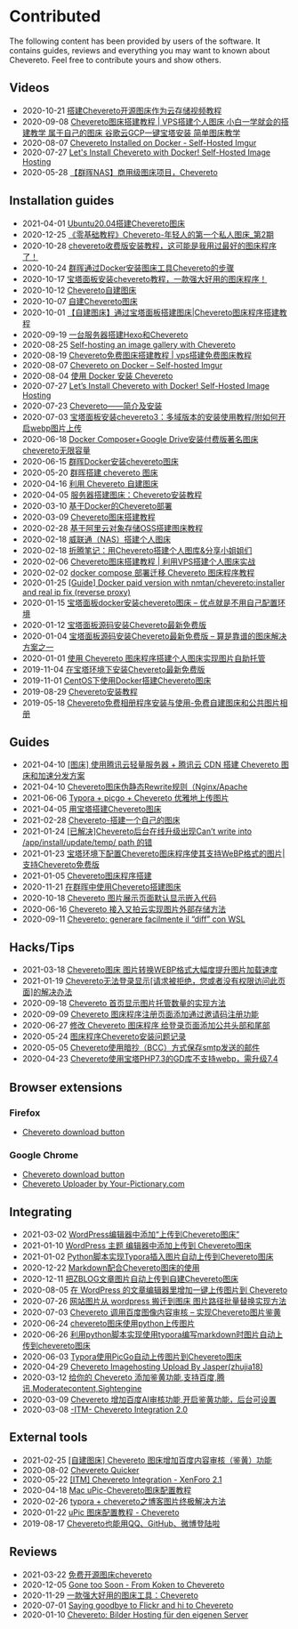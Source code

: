 # Contributed

The following content has been provided by users of the software. It contains guides, reviews and everything you may want to known about Chevereto. Feel free to contribute yours and show others.

## Videos

- 2020-10-21 [搭建Chevereto开源图床作为云存储视频教程](https://jyg789.com/3940.html)
- 2020-09-08 [Chevereto图床搭建教程 | VPS搭建个人图床 小白一学就会的搭建教学 属于自己的图床 谷歌云GCP一键宝塔安装 简单图床教学](https://www.youtube.com/watch?v=QLa9VC1r94A)
- 2020-08-07 [Chevereto Installed on Docker - Self-Hosted Imgur](https://www.youtube.com/watch?v=SO4Mt0ikukY)
- 2020-07-27 [Let's Install Chevereto with Docker! Self-Hosted Image Hosting](https://www.youtube.com/watch?v=zcliC-QIVgE)
- 2020-05-28 [【群晖NAS】商用级图床项目，Chevereto](https://www.youtube.com/watch?v=h26LpCaBXiY)

## Installation guides

- 2021-04-01 [Ubuntu20.04搭建Chevereto图床](https://www.cherishspring.cn/archives/chevereto.html)
- 2020-12-25 [《零基础教程》Chevereto-年轻人的第一个私人图床_第2期](https://sakurasep.site/posts/22362/)
- 2020-10-28 [chevereto收费版安装教程，这可能是我用过最好的图床程序了！](https://www.shejibiji.com/archives/4672)
- 2020-10-24 [群晖通过Docker安装图床工具Chevereto的步骤](https://www.weizhiyong.com/archives/4309)
- 2020-10-17 [宝塔面板安装chevereto教程，一款强大好用的图床程序！](https://www.feiyubk.com/archives/29.html)
- 2020-10-12 [Chevereto自建图床](https://www.jilespace.net/1235.html)
- 2020-10-07 [自建Chevereto图床](https://left.pink/archives/3321)
- 2020-10-01 [【自建图床】通过宝塔面板搭建图床|Chevereto图床程序搭建教程](https://zhujiget.com/5465.html)
- 2020-09-19 [一台服务器搭建Hexo和Chevereto](https://blog.shenyuanluo.com/ConfigHexoAndChevereto.html)
- 2020-08-25 [Self-hosting an image gallery with Chevereto](https://tech.davidfield.co.uk/self-hosted-image-gallery-with-chevereto/)
- 2020-08-19 [Chevereto免费图床搭建教程 | vps搭建免费图床教程](https://chens.life/How-to-build-a-free-image-bed.html)
- 2020-08-07 [Chevereto on Docker – Self-hosted Imgur](https://dbtechreviews.com/2020/08/chevereto-on-docker-self-hosted-imgur/)
- 2020-08-04 [使用 Docker 安装 Chevereto](https://juejin.im/post/6857029114718355463)
- 2020-07-27 [Let’s Install Chevereto with Docker! Self-Hosted Image Hosting](https://geeked.host/lets-install-chevereto-with-docker-self-hosted-image-hosting/)
- 2020-07-23 [Chevereto——简介及安装](https://cloud.tencent.com/developer/article/1667722)
- 2020-07-03 [宝塔面板安装chevereto3：多域版本的安装使用教程/附如何开启webp图片上传](https://www.daniao.org/9937.html)
- 2020-06-18 [Docker Composer+Google Drive安装付费版著名图床chevereto无限容量](https://1024.ee/index.php/2020/06/18/docker-composergoogle-drive%E5%AE%89%E8%A3%85%E4%BB%98%E8%B4%B9%E7%89%88%E8%91%97%E5%90%8D%E5%9B%BE%E5%BA%8Achevereto%E6%97%A0%E9%99%90%E5%AE%B9%E9%87%8F/)
- 2020-06-15 [群晖Docker安装chevereto图床](https://cloud.tencent.com/developer/article/1645239)
- 2020-05-20 [群晖搭建 chevereto 图床](https://post.smzdm.com/p/a3gvxnon/)
- 2020-04-16 [利用 Chevereto 自建图床](https://heysen.xyz/other/self-picture-bed.html)
- 2020-04-05 [服务器搭建图床：Chevereto安装教程](https://blog.csdn.net/weixin_43426647/article/details/105328153)
- 2020-03-10 [基于Docker的Chevereto部署](https://www.zhuxiaolong.xyz/2020/03/10/%E5%9F%BA%E4%BA%8EDocker%E7%9A%84Chevereto%E9%83%A8%E7%BD%B2/#Docker-Compose-%E5%AE%89%E8%A3%85)
- 2020-03-09 [Chevereto图床搭建教程](https://www.dqzboy.com/chevereto%E5%9B%BE%E5%BA%8A%E6%90%AD%E5%BB%BA%E6%95%99%E7%A8%8B)
- 2020-02-28 [基于阿里云对象存储OSS搭建图床教程](https://lmqyu.cn/869.html)
- 2020-02-18 [威联通（NAS）搭建个人图床](https://juejin.im/post/6844904067236364295)
- 2020-02-18 [折腾笔记：用Chevereto搭建个人图库&分享小姐姐们](https://www.littlemodesty.com/website-building/use-chevereto-to-build-a-self-hosted-image-home/)
- 2020-02-06 [Chevereto图床搭建教程 | 利用VPS搭建个人图床实战](https://merlinblog.xyz/wiki/chevereto.html)
- 2020-02-02 [docker compose 部署迁移 Chevereto 图床程序教程](https://www.ioiox.com/archives/80.html)
- 2020-01-25 [[Guide] Docker paid version with nmtan/chevereto:installer and real ip fix (reverse proxy)](https://chevereto.com/community/threads/guide-docker-paid-version-with-nmtan-chevereto-installer-and-real-ip-fix-reverse-proxy.11887/)
- 2020-01-15 [宝塔面板docker安装chevereto图床 – 优点就是不用自己配置环境](https://www.daniao.org/7896.html)
- 2020-01-12 [宝塔面板源码安装Chevereto最新免费版](https://www.sevesum.com/221.html)
- 2020-01-04 [宝塔面板源码安装Chevereto最新免费版 – 算是靠谱的图床解决方案之一](https://www.daniao.org/7882.html)
- 2020-01-01 [使用 Chevereto 图床程序搭建个人图床实现图片自助托管](https://www.pieruo.com/17415.html)
- 2019-11-04 [在宝塔环境下安装Chevereto最新免费版](https://sunsea.im/bt-install-Chevereto-Free.html)
- 2019-11-01 [CentOS下使用Docker搭建Chevereto图床](https://www.qinayu.cn/posts/1e84ba96.html)
- 2019-08-29 [Chevereto安装教程](https://yremp.live/chevereto/)
- 2019-05-18 [Chevereto免费相册程序安装与使用-免费自建图床和公共图片相册](https://wzfou.com/chevereto/)

## Guides

- 2021-04-10 [[图床] 使用腾讯云轻量服务器 + 腾讯云 CDN 搭建 Chevereto 图床和加速分发方案](https://www.idc.moe/archives/QCloud-Lighthouse-BTPremium-Chevereto-CDN.html)
- 2021-04-10 [Chevereto图床伪静态Rewrite规则（Nginx/Apache](https://pc6a.com/3680.html)
- 2021-06-06 [Typora + picgo + Chevereto 优雅地上传图片](https://www.cnblogs.com/programmerwang/p/14622946.html)
- 2021-04-05 [用宝塔搭建Chevereto图床](https://www.queyikeji.cn/372.html)
- 2021-02-28 [Chevereto-搭建一个自己的图床](https://blog.csdn.net/qq_44022113/article/details/114239677)
- 2021-01-24 [[已解决]Chevereto后台在线升级出现Can’t write into /app/install/update/temp/ path 的错](https://www.4dmayi.com/3105.html)
- 2021-01-23 [宝塔环境下配置Chevereto图床程序使其支持WeBP格式的图片|支持Chevereto免费版](https://www.4dmayi.com/3093.html)
- 2021-01-05 [Chevereto图床程序搭建](https://www.52craft.cc/archives/9/)
- 2020-11-21 [在群晖中使用Chevereto搭建图床](https://lisenlinsirb.github.io/2020/11/21/20.11.21-chevereto_synology/)
- 2020-10-18 [Chevereto 图片展示页面默认显示嵌入代码](https://www.openos.org/post/610/)
- 2020-06-16 [Chevereto 接入又拍云实现图片外部存储方法](https://www.pieruo.com/192.html)
- 2020-09-11 [Chevereto: generare facilmente il “diff” con WSL](https://gioxx.org/2020/09/11/chevereto-generare-facilmente-il-diff-con-wsl/)

## Hacks/Tips

- 2021-03-18 [Chevereto图床 图片转换WEBP格式大幅度提升图片加载速度](https://lwguang.com/archives/webp)
- 2021-01-19 [Chevereto无法登录显示[请求被拒绝，您或者没有权限访问此页面]的解决办法](https://www.fuyimokuai.com/news/aHR0cDovL3d3dy5iYWlkdS5jb20vbGluaz91cmw9eVYyTENDTFI1c1BxWFpzZ3Z6cl9fby03WXFBQm5hQWVEMnlTTzlXVUlIUDVBXzlhRDZ3d2s0LUx3cm51M1ZTUkVZZ1ppUER0WXJJNDE0V2gxMk8xeV8tdWw4MUduQjVMaTVsS0N2TVhTeXE=.html)
- 2020-09-18 [Chevereto 首页显示图片托管数量的实现方法](https://www.pieruo.com/204.html)
- 2020-09-09 [Chevereto 图床程序注册页面添加通过邀请码注册功能](https://www.pieruo.com/203.html)
- 2020-06-27 [修改 Chevereto 图床程序 给登录页面添加公共头部和尾部](https://www.pieruo.com/198.html)
- 2020-05-24 [图床程序Chevereto安装问题记录](https://xiaodongxier.com/119.html)
- 2020-05-05 [Chevereto使用暗抄（BCC）方式保存smtp发送的邮件](https://madlax.pw/2020/05/379.html)
- 2020-04-23 [Chevereto使用宝塔PHP7.3的GD库不支持webp，需升级7.4](https://madlax.pw/2020/04/375.html)

## Browser extensions

### Firefox

- [Chevereto download button](https://addons.mozilla.org/en-US/firefox/addon/chevereto-download-button/)

### Google Chrome

- [Chevereto download button](https://chrome.google.com/webstore/detail/chevereto-download-button/lgcgmhfenjjeghjipookhcplpifakgcd)
- [Chevereto Uploader by Your-Pictionary.com](https://chrome.google.com/webstore/detail/chevereto-uploader-by-you/memndahppdnephfcpklgnldajahnahfo/related)

## Integrating

- 2021-03-02 [WordPress编辑器中添加“上传到Chevereto图床”](https://www.virtualvmw.com/1830.html)
- 2021-01-10 [WordPress 主题 编辑器中添加上传到 Chevereto图床](https://www.letcloud.cn/1775.html)
- 2021-01-02 [Python脚本实现Typora插入图片自动上传到Chevereto图床](https://haoyufang.gitee.io/2021/01/02/Python%E8%84%9A%E6%9C%AC%E5%AE%9E%E7%8E%B0Typora%E6%8F%92%E5%85%A5%E5%9B%BE%E7%89%87%E8%87%AA%E5%8A%A8%E4%B8%8A%E4%BC%A0%E5%88%B0Chevereto%E5%9B%BE%E5%BA%8A/)
- 2020-12-22 [Markdown配合Chevereto图床的使用](https://qiuchao.net/1387/)
- 2020-12-11 [把ZBLOG文章图片自动上传到自建Chevereto图床](https://yeelz.com/post/508.html)
- 2020-08-05 [在 WordPress 的文章编辑器里增加一键上传图片到 Chevereto](https://chaishiwei.com/blog/1828.html)
- 2020-07-26 [网站图片从 wordpress 搬迁到图床 图片路径批量替换实现方法](https://www.pieruo.com/201.html)
- 2020-07-03 [Chevereto 调用百度图像内容审核 – 实现Chevereto图片鉴黄](https://www.daniao.org/9947.html)
- 2020-06-24 [chevereto图床使用python上传图片](https://www.yinxiang.com/everhub/note/eafe8861-6ea9-4824-8323-d27a4094f157)
- 2020-06-26 [利用python脚本实现使用typora编写markdown时图片自动上传到chevereto图床](https://youwolf.cn/?p=515)
- 2020-06-03 [Typora使用PicGo自动上传图片到Chevereto图床](https://www.zzhyun.com/2020/06/03/159/)
- 2020-04-29 [Chevereto Imagehosting Upload By Jasper(zhujia18)](https://discuss.flarum.org/d/23585-chevereto-imagehosting-upload)
- 2020-03-12 [给你的 Chevereto 添加鉴黄功能,支持百度,腾讯,Moderatecontent,Sightengine](https://alone88.cn/archives/804.html)
- 2020-03-09 [Chevereto 增加百度AI审核功能,开启鉴黄功能，后台可设置](https://alone88.cn/archives/796.html)
- 2020-03-08 [-ITM- Chevereto Integration 2.0](https://github.com/McAtze/-ITM-CheveretoIntegration)

## External tools

- 2021-02-25 [[自建图床] Chevereto 图床增加百度内容审核（鉴黄）功能](https://www.idc.moe/archives/image-review-for-Chevereto-Free.html)
- 2020-08-02 [Chevereto Quicker](https://getquicker.net/Sharedaction?code=8966d68c-4c0e-41fc-0e0a-08d8337898d1)
- 2020-05-22 [[ITM] Chevereto Integration - XenForo 2.1](https://chevereto.com/community/threads/itm-chevereto-integration-xenforo-2-1.12234/)
- 2020-04-18 [Mac uPic-Chevereto图床配置教程](https://www.sukeycz.com/course/uPic-Chevereto-imageuploads)
- 2020-02-26 [typora + chevereto之博客图片终极解决方法](http://guiu.xyz/p/c90ee787.html)
- 2020-01-22 [uPic 图床配置教程 - Chevereto](https://xiaodongxier.com/118.html)
- 2019-08-17 [Chevereto也能用QQ、GitHub、微博登陆啦](https://doge.uk/coding/chevereto-qq-login.html)

## Reviews

- 2021-03-22 [免费开源图床chevereto](https://www.nginxisok.com/website/chevereto.html)
- 2020-12-05 [Gone too Soon - From Koken to Chevereto](https://den.black/gone-too-soon-from-koken-to-chevereto/)
- 2020-11-29 [一款强大好用的图床工具：Chevereto](https://www.xinac.net/9036.html)
- 2020-07-01 [Saying goodbye to Flickr and hi to Chevereto](https://guneetnarula.com/blog/2020/07/saying-goodbye-to-flickr-and-hi-to-chevereto/)
- 2020-01-10 [Chevereto: Bilder Hosting für den eigenen Server](https://www.youtube.com/watch?v=wriVgnEfJ0Y)
